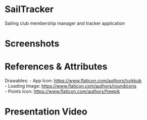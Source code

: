 # SailTracker
Sailing club membership manager and tracker application

# Screenshots

# References & Attributes
Drawables: 
	- App Icon: https://www.flaticon.com/authors/turkkub  
	- Loading Image: https://www.flaticon.com/authors/roundicons  
	- Points Icon: https://www.flaticon.com/authors/freepik


# Presentation Video